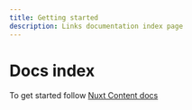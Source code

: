 ```yaml
---
title: Getting started
description: Links documentation index page
---
```


# Docs index

To get started follow [Nuxt Content docs](https://content.nuxt.com/)
